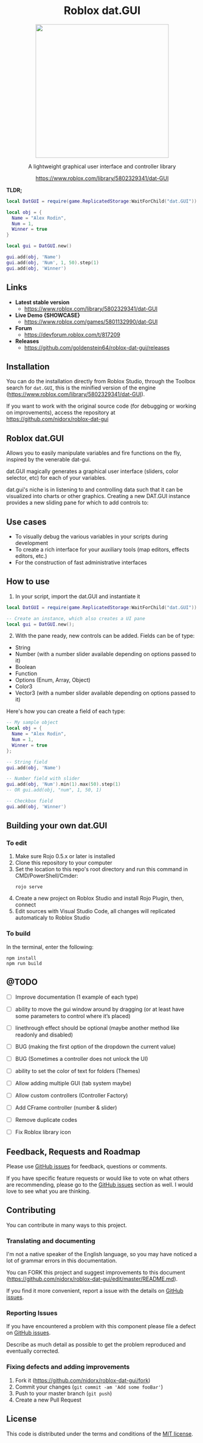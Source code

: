 <div align="center">
    <h1>Roblox dat.GUI</h1>
    <img src="./logo.png" width="350" />
    <p align="center">
        A lightweight graphical user interface and controller library
    </p>    
    <p>
        <a href="https://badge.fury.io/js/react-native-ui-blueprint">
            https://www.roblox.com/library/5802329341/dat-GUI
        </a>
    </p>
</div>

**TLDR;** 

```lua
local DatGUI = require(game.ReplicatedStorage:WaitForChild("dat.GUI"))

local obj = {
  Name = "Alex Rodin",
  Num = 1,
  Winner = true
}

local gui = DatGUI.new()

gui.add(obj, 'Name')
gui.add(obj, 'Num', 1, 50).step(1)
gui.add(obj, 'Winner')
```

## Links

- **Latest stable version**
    - https://www.roblox.com/library/5802329341/dat-GUI
- **Live Demo {SHOWCASE}**
    - https://www.roblox.com/games/5801132990/dat-GUI
- **Forum**
    - https://devforum.roblox.com/t/817209
- **Releases**
   - https://github.com/goldenstein64/roblox-dat-gui/releases
    
## Installation

You can do the installation directly from Roblox Studio, through the Toolbox search for `dat.GUI`, this is the minified version of the engine (https://www.roblox.com/library/5802329341/dat-GUI).

If you want to work with the original source code (for debugging or working on improvements), access the repository at https://github.com/nidorx/roblox-dat-gui


## Roblox dat.GUI

Allows you to easily manipulate variables and fire functions on the fly, inspired by the venerable dat-gui.

dat.GUI magically generates a graphical user interface (sliders, color selector, etc) for each of your variables.

dat.gui's niche is in listening to and controlling data such that it can be visualized into charts or other graphics. Creating a new DAT.GUI instance provides a new sliding pane for which to add controls to:

## Use cases

* To visually debug the various variables in your scripts during development
* To create a rich interface for your auxiliary tools (map editors, effects editors, etc.)
* For the construction of fast administrative interfaces


## How to use

1. In your script, import the dat.GUI and instantiate it

```lua
local DatGUI = require(game.ReplicatedStorage:WaitForChild("dat.GUI"))

-- Create an instance, which also creates a UI pane
local gui = DatGUI.new();
```

2. With the pane ready, new controls can be added.  Fields can be of type:

* String
* Number (with a number slider available depending on options passed to it)
* Boolean
* Function
* Options (Enum, Array, Object)
* Color3
* Vector3 (with a number slider available depending on options passed to it)

Here's how you can create a field of each type:

```lua
-- My sample object
local obj = {
  Name = "Alex Rodin",
  Num = 1,
  Winner = true
};

-- String field
gui.add(obj, 'Name')

-- Number field with slider
gui.add(obj, 'Num').min(1).max(50).step(1)
-- OR gui.add(obj, "num", 1, 50, 1)

-- Checkbox field
gui.add(obj, 'Winner')
```

## Building your own dat.GUI

### To edit
1. Make sure Rojo 0.5.x or later is installed
2. Clone this repository to your computer
3. Set the location to this repo's root directory and run this command in CMD/PowerShell/Cmder:
    ```
    rojo serve
    ```
4. Create a new project on Roblox Studio and install Rojo Plugin, then, connect
5. Edit sources with Visual Studio Code, all changes will replicated automaticaly to Roblox Studio


### To build

In the terminal, enter the following:

```
npm install
npm run build
```

##  @TODO
- [ ] Improve documentation (1 example of each type)
- [ ] ability to move the gui window around by dragging (or at least have some parameters to control where it’s placed)
- [ ] linethrough effect should be optional (maybe another method like readonly and disabled)
- [ ] BUG (making the first option of the dropdown the current value)
- [ ] BUG (Sometimes a controller does not unlock the UI)
- [ ] ability to set the color of text for folders (Themes)
- [ ] Allow adding multiple GUI (tab system maybe)
- [ ] Allow custom controllers (Controller Factory)
- [ ] Add CFrame controller (number & slider)
- [ ] Remove duplicate codes
- [ ] Fix Roblox library icon


## Feedback, Requests and Roadmap

Please use [GitHub issues] for feedback, questions or comments.

If you have specific feature requests or would like to vote on what others are recommending, please go to the [GitHub issues] section as well. I would love to see what you are thinking.

## Contributing

You can contribute in many ways to this project.

### Translating and documenting

I'm not a native speaker of the English language, so you may have noticed a lot of grammar errors in this documentation.

You can FORK this project and suggest improvements to this document (https://github.com/nidorx/roblox-dat-gui/edit/master/README.md).

If you find it more convenient, report a issue with the details on [GitHub issues].

### Reporting Issues

If you have encountered a problem with this component please file a defect on [GitHub issues].

Describe as much detail as possible to get the problem reproduced and eventually corrected.

### Fixing defects and adding improvements

1. Fork it (<https://github.com/nidorx/roblox-dat-gui/fork>)
2. Commit your changes (`git commit -am 'Add some fooBar'`)
3. Push to your master branch (`git push`)
4. Create a new Pull Request

## License

This code is distributed under the terms and conditions of the [MIT license](LICENSE).


[GitHub issues]: https://github.com/nidorx/roblox-dat-gui/issues

